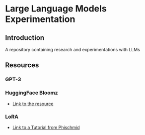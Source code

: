# Large Language Models Experimentation
## Introduction
A repository containing research and experimentations with LLMs

## Resources
### GPT-3

### HuggingFace Bloomz
- [Link to the resource](https://huggingface.co/bigscience/bloomz)

### LoRA
- [Link to a Tutorial from Phischmid](https://www.philschmid.de/fine-tune-flan-t5-peft)

